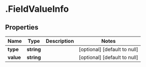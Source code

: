 # .FieldValueInfo

## Properties
Name | Type | Description | Notes
------------ | ------------- | ------------- | -------------
**type** | **string** |  | [optional] [default to null]
**value** | **string** |  | [optional] [default to null]


